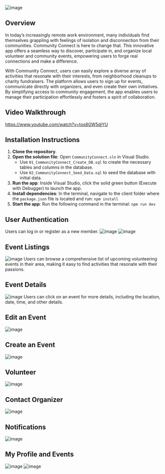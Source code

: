   ![image](CommunityConnect/wwwroot/assets/images/cclogo3.png)
## Overview
In today’s increasingly remote work environment, many individuals find themselves grappling with feelings of isolation and disconnection from their communities. Community Connect is here to change that. This innovative app offers a seamless way to discover, participate in, and organize local volunteer and community events, empowering users to forge real connections and make a difference.

With Community Connect, users can easily explore a diverse array of activities that resonate with their interests, from neighborhood cleanups to charity fundraisers. The platform allows users to sign up for events, communicate directly with organizers, and even create their own initiatives. By simplifying access to community engagement, the app enables users to manage their participation effortlessly and fosters a spirit of collaboration.


## Video Walkthrough
https://www.youtube.com/watch?v=tos8GW5djYU

## Installation Instructions

1. **Clone the repository**.
2. **Open the solution file**: Open `CommunityConnect.sln` in Visual Studio.
    - Use `01_CommunityConnect_Create_DB.sql` to create the necessary tables and columns in the database.
    - Use `02_CommunityConnect_Seed_Data.sql` to seed the database with initial data.
3. **Run the app**: Inside Visual Studio, click the solid green button (Execute with Debugger) to launch the app.
4. **Install dependencies**: In the terminal, navigate to the client folder where the `package.json` file is located and run:
   `npm install`
5. **Start the app**: Run the following command in the terminal:
   `npm run dev`

## User Authentication
Users can log in or register as a new member.
![image](CommunityConnect/wwwroot/assets/images/login.png)
![image](CommunityConnect/wwwroot/assets/images/register.png)

## Event Listings
![image](CommunityConnect/wwwroot/assets/images/event-list.png)
Users can browse a comprehensive list of upcoming volunteering events in their area, making it easy to find activities that resonate with their passions.

## Event Details
![image](CommunityConnect/wwwroot/assets/images/event-details.png)
Users can click on an event for more details, including the location, date, time, and other details.

## Edit an Event
![image](CommunityConnect/wwwroot/assets/images/edit-events.png)

## Create an Event
![image](CommunityConnect/wwwroot/assets/images/organize-event.png)

## Volunteer
![image](CommunityConnect/wwwroot/assets/images/volunteer-list.png)

## Contact Organizer
![image](CommunityConnect/wwwroot/assets/images/contact-list.png)

## Notifications 
![image](CommunityConnect/wwwroot/assets/images/notifications.png)


## My Profile and Events
![image](CommunityConnect/wwwroot/assets/images/profile.png)
![image](CommunityConnect/wwwroot/assets/images/my-events.png)
